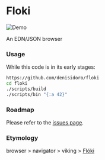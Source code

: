 # Floki

![Demo](https://user-images.githubusercontent.com/3226564/50401468-fdac3400-0775-11e9-9d4d-cb83b0cd70d4.gif)

An EDN/JSON browser

### Usage

While this code is in its early stages:
```sh
https://github.com/denisidoro/floki
cd floki
./scripts/build
./scripts/bin "{:a 42}"
```

### Roadmap

Please refer to the [issues page](https://github.com/denisidoro/floki/issues).

### Etymology

browser > navigator > viking > [Flóki](https://en.wikipedia.org/wiki/Hrafna-Fl%C3%B3ki_Vilger%C3%B0arson)
